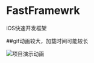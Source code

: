 # FastFramewrk
iOS快速开发框架

##gif动画较大，加载时间可能较长


![项目演示动画](https://github.com/shenhualxt/FastFramework/blob/master/FastFramework%E6%BC%94%E7%A4%BA%E5%8A%A8%E7%94%BB.gif)
